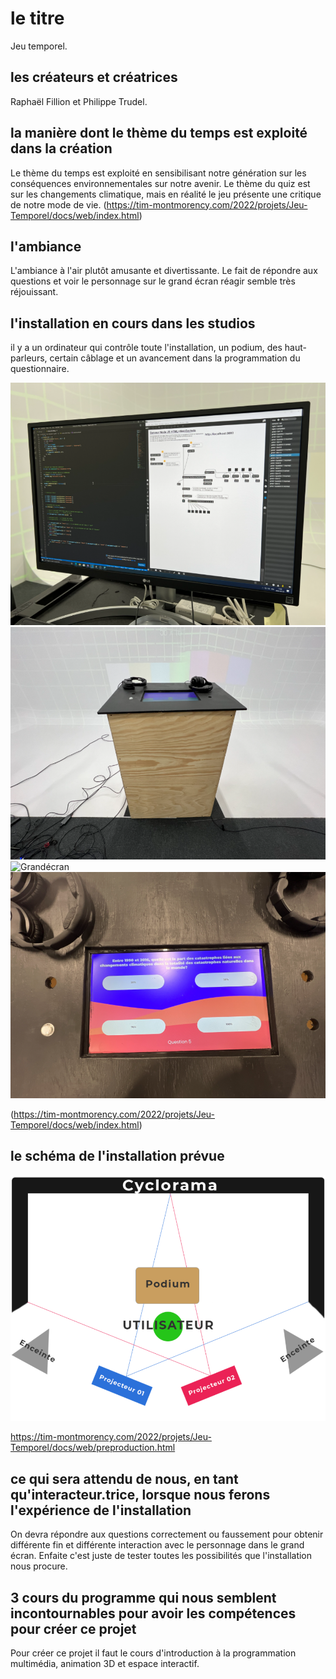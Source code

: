 # le titre
Jeu temporel.

## les créateurs et créatrices
Raphaël Fillion et Philippe Trudel.

## la manière dont le thème du temps est exploité dans la création
Le thème du temps est exploité en sensibilisant notre génération sur les conséquences environnementales sur notre avenir. Le thème du quiz est sur les changements climatique, mais en réalité le jeu présente une critique de notre mode de vie.
(https://tim-montmorency.com/2022/projets/Jeu-Temporel/docs/web/index.html)

## l'ambiance
L'ambiance à l'air plutôt amusante et divertissante. Le fait de répondre aux questions et voir le personnage sur le grand écran réagir semble très réjouissant.

## l'installation en cours dans les studios
il y a un ordinateur qui contrôle toute l'installation, un podium, des haut-parleurs, certain câblage et un avancement dans la programmation du questionnaire.

![Ordi](https://github.com/RaphBarniques/TP2_Raph_Isaac_Maika/blob/0c07bc56f597d1468856d5e19c61b9e94a5d1c0a/medias/TIM_Jeu-temporel_ordi.png) ![Podium](https://github.com/RaphBarniques/TP2_Raph_Isaac_Maika/blob/7ebf031497c9d0aa716f1336b5e10406dac65465/medias/TIM_Jeu-temporel_podium.png) ![Grandécran]() ![Quiz](images/quiz.png)

(https://tim-montmorency.com/2022/projets/Jeu-Temporel/docs/web/index.html)

## le schéma de l'installation prévue
![Cyclorama](images/cyclorama.png)

https://tim-montmorency.com/2022/projets/Jeu-Temporel/docs/web/preproduction.html

## ce qui sera attendu de nous, en tant qu'interacteur.trice, lorsque nous ferons l'expérience de l'installation
On devra répondre aux questions correctement ou faussement pour obtenir différente fin et différente interaction avec le personnage dans le grand écran. Enfaite c'est juste de tester toutes les possibilités que l'installation nous procure.

## 3 cours du programme qui nous semblent incontournables pour avoir les compétences pour créer ce projet
Pour créer ce projet il faut le cours d'introduction à la programmation multimédia, animation 3D et espace interactif. 
